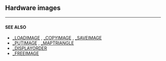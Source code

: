 ## Hardware images
---

### 

#### SEE ALSO
* [_LOADIMAGE](./_LOADIMAGE.md) , [_COPYIMAGE](./_COPYIMAGE.md) , [_SAVEIMAGE](./_SAVEIMAGE.md)
* [_PUTIMAGE](./_PUTIMAGE.md) , [_MAPTRIANGLE](./_MAPTRIANGLE.md)
* [_DISPLAYORDER](./_DISPLAYORDER.md)
* [_FREEIMAGE](./_FREEIMAGE.md)
